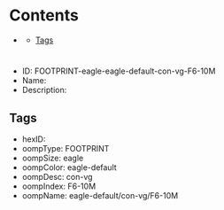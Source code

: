 



Contents
========

* [](#)
	* [Tags](#tags)

# 

- ID: FOOTPRINT-eagle-eagle-default-con-vg-F6-10M
- Name: 
- Description: 

## Tags

- hexID: 
- oompType: FOOTPRINT
- oompSize: eagle
- oompColor: eagle-default
- oompDesc: con-vg
- oompIndex: F6-10M
- oompName: eagle-default/con-vg/F6-10M
